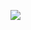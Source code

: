 [![](https://jitpack.io/v/uoxx3/java-io-utilities.svg)](https://jitpack.io/#uoxx3/java-io-utilities)